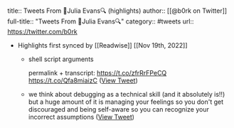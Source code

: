 title:: Tweets From 🔎Julia Evans🔍 (highlights)
author:: [[@b0rk on Twitter]]
full-title:: "Tweets From 🔎Julia Evans🔍"
category:: #tweets
url:: https://twitter.com/b0rk

- Highlights first synced by [[Readwise]] [[Nov 19th, 2022]]
	- shell script arguments
	  
	  permalink  + transcript: https://t.co/zfrRrFPeCQ https://t.co/Qfa8miaizC ([View Tweet](https://twitter.com/search?q=shell%20script%20arguments%20%20permalink%20%20%2B%20transcript%3A%20https%3A//t.co/zfrRrFPeCQ%20https%3A//t.co/Qfa8miaizC%20%28from%3A%40b0rk%29))
	- we think about debugging as a technical skill (and it absolutely is!!) but a huge amount of it is managing your feelings so you don't get discouraged and being self-aware so you can recognize your incorrect assumptions ([View Tweet](https://twitter.com/b0rk/status/1403405539971842052))